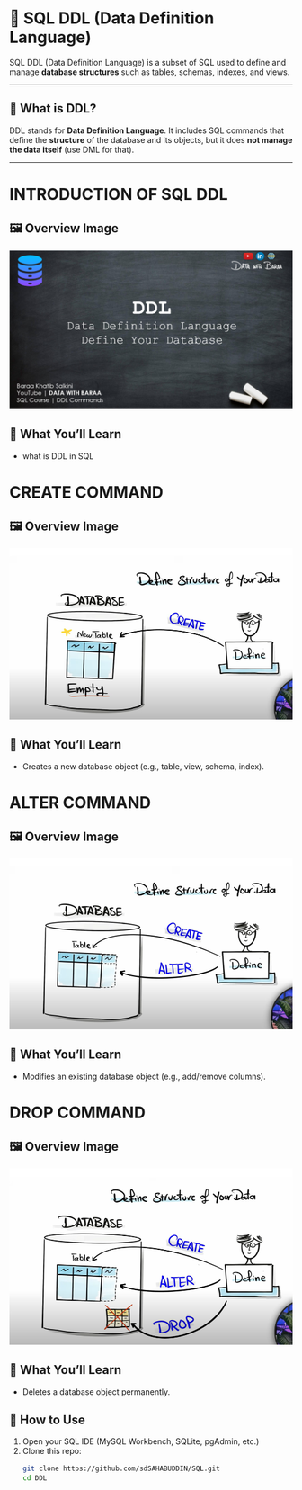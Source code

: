 # 📘 SQL DDL (Data Definition Language)

SQL DDL (Data Definition Language) is a subset of SQL used to define and manage **database structures** such as tables, schemas, indexes, and views.

---

## 🧱 What is DDL?

DDL stands for **Data Definition Language**. It includes SQL commands that define the **structure** of the database and its objects, but it does **not manage the data itself** (use DML for that).

---
# INTRODUCTION OF SQL DDL

## 🖼️ Overview Image

![SQL Select Preview](./assets/intro.png)

## 🧠 What You’ll Learn
-  what is DDL in SQL

# CREATE COMMAND

## 🖼️ Overview Image

![SQL Select Preview](./assets/create.png)

## 🧠 What You’ll Learn
-  Creates a new database object (e.g., table, view, schema, index).

# ALTER COMMAND

## 🖼️ Overview Image

![SQL Select Preview](./assets/alter.png)

## 🧠 What You’ll Learn
- Modifies an existing database object (e.g., add/remove columns).

# DROP COMMAND

## 🖼️ Overview Image

![SQL Select Preview](./assets/drop.png)

## 🧠 What You’ll Learn
- Deletes a database object permanently.

## 🚀 How to Use

1. Open your SQL IDE (MySQL Workbench, SQLite, pgAdmin, etc.)
2. Clone this repo:
   ```bash
   git clone https://github.com/sdSAHABUDDIN/SQL.git
   cd DDL



